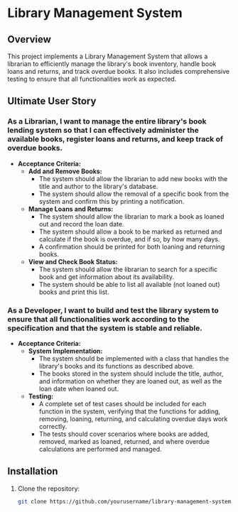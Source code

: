# Library Management System

## Overview

This project implements a Library Management System that allows a librarian to efficiently manage the library's book inventory, handle book loans and returns, and track overdue books. It also includes comprehensive testing to ensure that all functionalities work as expected.

## Ultimate User Story

### **As a Librarian**, I want to manage the entire library's book lending system so that I can effectively administer the available books, register loans and returns, and keep track of overdue books.

- **Acceptance Criteria:**
  - **Add and Remove Books:**
    - The system should allow the librarian to add new books with the title and author to the library's database.
    - The system should allow the removal of a specific book from the system and confirm this by printing a notification.
  - **Manage Loans and Returns:**
    - The system should allow the librarian to mark a book as loaned out and record the loan date.
    - The system should allow a book to be marked as returned and calculate if the book is overdue, and if so, by how many days.
    - A confirmation should be printed for both loaning and returning books.
  - **View and Check Book Status:**
    - The system should allow the librarian to search for a specific book and get information about its availability.
    - The system should be able to list all available (not loaned out) books and print this list.

### **As a Developer**, I want to build and test the library system to ensure that all functionalities work according to the specification and that the system is stable and reliable.

- **Acceptance Criteria:**
  - **System Implementation:**
    - The system should be implemented with a class that handles the library's books and its functions as described above.
    - The books stored in the system should include the title, author, and information on whether they are loaned out, as well as the loan date when loaned out.
  - **Testing:**
    - A complete set of test cases should be included for each function in the system, verifying that the functions for adding, removing, loaning, returning, and calculating overdue days work correctly.
    - The tests should cover scenarios where books are added, removed, marked as loaned, returned, and where overdue calculations are performed and managed.

## Installation

1. Clone the repository:
   ```bash
   git clone https://github.com/yourusername/library-management-system.git

